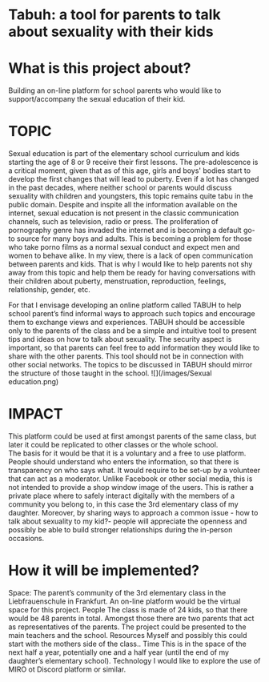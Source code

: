 # Tabuh: a tool for parents to talk about sexuality with their kids
# What is this project about? #
Building an on-line platform for school parents who would like to support/accompany the sexual education of their kid.
# TOPIC #
Sexual education is part of the elementary school curriculum and kids starting the age of 8 or 9 receive their first lessons. The pre-adolescence is a critical moment, given that as of this age, girls and boys' bodies start to develop the first changes that will lead to puberty. 
Even if a lot has changed in the past decades, where neither school or parents would discuss sexuality with children and youngsters, this topic remains quite tabu in the public domain. Despite and inspite all the information available on the internet, sexual education is not present in the classic communication channels, such as television, radio or press. The proliferation of pornography genre has invaded the internet and is becoming a default go-to source for many boys and adults. This is becoming a problem for those who take porno films as a normal sexual conduct and expect men and women to behave alike.
In my view, there is a lack of open communication between parents and kids. That is why I would like to help parents not shy away from this topic and help them be ready for having conversations with their children about puberty, menstruation, reproduction, feelings, relationship, gender, etc. 

For that I envisage developing an online platform called TABUH to help school parent’s find informal ways to approach such topics and encourage them to exchange views and experiences. TABUH should be accessible only to the parents of the class and be a simple and intuitive tool to present tips and ideas on how to talk about sexuality. 
The security aspect is important, so that parents can feel free to add information they would like to share with the other parents. This tool should not be in connection with other social networks. 
The topics to be discussed in TABUH should mirror the structure of those taught in the school.
![](/images/Sexual education.png)

# IMPACT #
This platform could be used at first amongst parents of the same class, but later it could be replicated to other classes or the whole school.  
The basis for it would be that it is a voluntary and a free to use platform. People should understand who enters the information, so that there is transparency on who says what. It would require to be set-up by a volunteer that can act as a moderator.
Unlike Facebook or other social media, this is not intended to provide a shop window image of the users. This is rather a private place where to safely interact digitally with the members of a community you belong to, in this case the 3rd elementary class of my daughter. 
Moreover, by sharing ways to approach a common issue - how to talk about sexuality to my kid?-  people will appreciate the openness and possibly be able to build stronger relationships during the in-person occasions. 
# How it will be implemented?
Space: 
  The parent’s community of the 3rd elementary class in the Liebfrauenschule in Frankfurt. An on-line platform would be the virtual space for this project.
People 
  The class is made of 24 kids, so that there would be 48 parents in total. Amongst those there are two parents that act as representatives of the parents. The project could be presented to the main teachers and the school.
Resources
  Myself and possibly this could start with the mothers side of the class..
Time 
  This is in the space of the next half a year, potentially one and a half year (until the end of my daughter’s elementary school).
Technology
  I would like to explore the use of MIRO ot Discord platform or similar.
